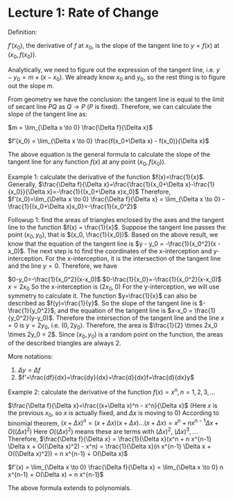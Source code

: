 # Lecture 1: Rate of Change

Definition:

$f'(x_0)$, the derivative of $f$ at $x_0$, is the slope of the tangent line to $y=f(x)$ at $(x_0, f(x_0))$.

Analytically, we need to figure out the expression of the tangent line, i.e. $y - y_0 = m \times (x - x_0)$. We already know $x_0$ and $y_0$, so the rest thing is to figure out the slope $m$.

From geometry we have the conclusion: the tangent line is equal to the limit of secant line $PQ$ as $Q \rightarrow P$ ($P$ is fixed). Therefore, we can calculate the slope of the tangent line as:

$m = \lim_{\Delta x \to 0} \frac{\Delta f}{\Delta x}$

$f'(x_0) = \lim_{\Delta x \to 0} \frac{f(x_0+\Delta x) - f(x_0)}{\Delta x}$

The above equation is the general formula to calculate the slope of the tangent line for any function $f(x)$ at any point $(x_0, f(x_0))$.

Example 1: calculate the derivative of the function $f(x)=\frac{1}{x}$.
Generally, $\frac{\Delta f}{\Delta x}=\frac{\frac{1}{x_0+\Delta x}-\frac{1}{x_0}}{\Delta x}=-\frac{1}{(x_0+\Delta x)x_0}$
Therefore, $f'(x_0)=\lim_{\Delta x \to 0} \frac{\Delta f}{\Delta x} = \lim_{\Delta x \to 0} -\frac{1}{(x_0+\Delta x)x_0}=-\frac{1}{x_0^2}$

Followup 1: find the areas of triangles enclosed by the axes and the tangent line to the function $f(x) = \frac{1}{x}$.
Suppose the tangent line passes the point $(x_0, y_0)$, that is $(x_0, \frac{1}{x_0})$. Based on the above result, we know that the equation of the tangent line is $y - y_0 = -\frac{1}{x_0^2}(x - x_0)$.
The next step is to find the coordinates of the x-interception and y-interception.
For the x-interception, it is the intersection of the tangent line and the line $y=0$. Therefore, we have

$0-y_0=-\frac{1}{x_0^2}(x-x_0)$
$0-\frac{1}{x_0}=-\frac{1}{x_0^2}(x-x_0)$
$x=2x_0$
So the x-interception is $(2x_0, 0)$
For the y-interception, we will use symmetry to calculate it. The function $y=\frac{1}{x}$ can also be described as $f(y)=\frac{1}{y}$. So the slope of the tangent line is $-\frac{1}{y_0^2}$, and the equation of the tangent line is $x-x_0 = \frac{1}{y_0^2}(y-y_0)$. Therefore the intersection of the tangent line and the line $x = 0$ is $y=2y_0$, i.e. $(0, 2y_0)$.
Therefore, the area is $\frac{1}{2} \times 2x_0 \times 2y_0 = 2$. Since $(x_0, y_0)$ is a random point on the function, the areas of the described triangles are always 2.

More notations:

1. $\Delta y = \Delta f$
2. $f'=\frac{df}{dx}=\frac{dy}{dx}=\frac{d}{dx}f=\frac{d}{dx}y$

Example 2: calculate the derivative of the function $f(x)=x^n, n =1,2,3,...$

$\frac{\Delta f}{\Delta x}=\frac{(x+\Delta x)^n - x^n}{\Delta x}$ (Here $x$ is the previous $x_0$, so $x$ is actually fixed, and $\Delta x$ is moving to $0$)
According to binomial theorem, 
$(x+\Delta x)^n = (x+\Delta x)(x+\Delta x)...(x+\Delta x) = x^n + n x^{n-1} \Delta x + O((\Delta x)^2)$
Here $O((\Delta x)^2)$ means these are terms with $(\Delta x)^2$, $(\Delta x)^3$, ...
Therefore,
$\frac{\Delta f}{\Delta x} = \frac{1}{\Delta x}(x^n + n x^{n-1} \Delta x + O((\Delta x)^2) - x^n) = \frac{1}{\Delta x}(n x^{n-1} \Delta x + O((\Delta x)^2)) = n x^{n-1} + O(\Delta x)$

$f'(x) = \lim_{\Delta x \to 0} \frac{\Delta f}{\Delta x} = \lim_{\Delta x \to 0} n x^{n-1} + O(\Delta x) = n x^{n-1}$

The above formula extends to polynomials.